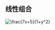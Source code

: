 ## 线性组合




<img src="https://latex.codecogs.com/png.latex?%5Cdpi%7B120%7D%20%5CLARGE%20%5Cbegin%7Bpmatrix%7DAx%3Db%20a_%7B11%7D%20%26%20a_%7B12%7D%20%26%20a_%7B13%7D%5C%5C%20a_%7B21%7D%20%26%20a_%7B22%7D%20%26%20a_%7B23%7D%5C%5C%20a_%7B31%7D%20%26%20a_%7B32%7D%20%26%20a_%7B33%7D%20%5Cend%7Bpmatrix%7D" title="\frac{7x+5}{1+y^2}" />